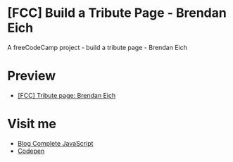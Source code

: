 # [FCC] Build a Tribute Page - Brendan Eich

A freeCodeCamp project - build a tribute page - Brendan Eich

# Preview

  * [[FCC] Tribute page: Brendan Eich](https://completejavascript.github.io/fcc-tribute-page/)

# Visit me

  * [Blog Complete JavaScript](https://completejavascript.com)
  * [Codepen](https://codepen.io/completejavascript)